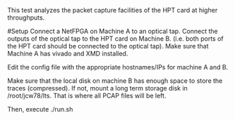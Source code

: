 This test analyzes the packet capture facilities of the HPT card at higher throughputs.

#Setup
Connect a NetFPGA on Machine A to an optical tap.  Connect the outputs of the optical tap to the HPT card on Machine B.  (i.e. both ports of the HPT card should be connected to the optical tap).
Make sure that Machine A has vivado and XMD installed.

Edit the config file with the appropriate hostnames/IPs
for machine A and B.

Make sure that the local disk on machine B has enough space to store the traces (compressed).  If not, mount a long term storage disk in /root/jcw78/lts.  That is where all PCAP files will be left.

Then, execute ./run.sh
